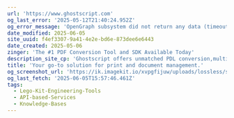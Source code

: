 ```yaml
---
url: 'https://www.ghostscript.com'
og_last_error: '2025-05-12T21:40:24.952Z'
og_error_message: 'OpenGraph subsystem did not return any data (timeout or crash).'
date_modified: 2025-06-05
site_uuid: f4ef3307-9a41-4e2e-bd6e-873dee6e6443
date_created: 2025-05-06
zinger: 'The #1 PDF Conversion Tool and SDK Available Today'
description_site_cp: 'Ghostscript offers unmatched PDL conversion,multi-platform support, and customizable modules.'
title: 'Your go-to solution for print and document management.'
og_screenshot_url: 'https://ik.imagekit.io/xvpgfijuw/uploads/lossless/screenshots/20250605_Ghostscript_og_screenshot.jpeg'
og_last_fetch: '2025-06-05T15:57:46.461Z'
tags:
  - Lego-Kit-Engineering-Tools
  - API-based-Services
  - Knowledge-Bases
---
```


